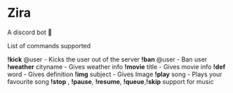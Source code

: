 # Zira
A discord bot 🤖

List of commands supported 
 
**!kick** @user - Kicks the user out of the server 
**!ban** @user - Ban user 
**!weather** cityname - Gives weather info
**!movie** title - Gives movie info 
**!def** word - Gives definition 
**!img** subject - Gives Image 
**!play** song - Plays your favourite song
**!stop** , **!pause**, **!resume**, **!queue**,**!skip** support for music 
